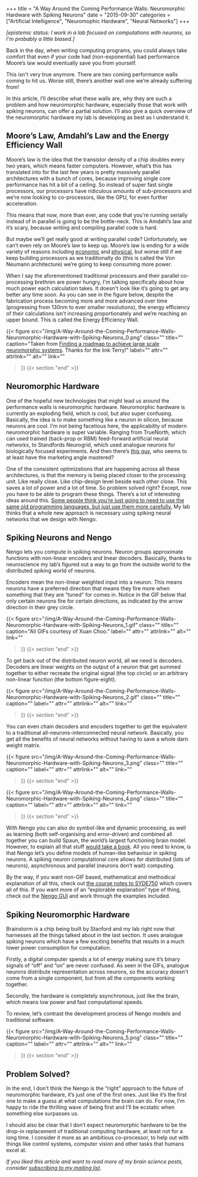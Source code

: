 +++
title = "A Way Around the Coming Performance Walls: Neuromorphic Hardware with Spiking Neurons"
date = "2015-09-30"
categories = ["Artificial Intelligence", "Neuromophic Hardware", "Neural Networks"]
+++

*\[epistemic status: I work in a lab focused on computations with neurons, so I'm probably a little biased.\]*

Back in the day, when writing computing programs, you could always take comfort that even if your code had (non-exponential) bad performance Moore’s law would eventually save you from yourself.

This isn't very true anymore. There are two coming performance walls coming to hit us. Worse still, there’s another wall one we’re already suffering from!

In this article, I’ll describe what these walls are, why they are such a problem and how neuromorphic hardware, especially those that work with spiking neurons, can offer a partial solution. I’ll also give a quick overview of the neuromorphic hardware my lab is developing as best as I understand it.

## Moore’s Law, Amdahl’s Law and the Energy Efficiency Wall

Moore’s law is the idea that the transistor density of a chip doubles every two years, which means faster computers. However, what’s this has translated into for the last few years is pretty massively parallel architectures with a bunch of cores, because improving single core performance has hit a bit of a ceiling. So instead of super fast single processors, our processors have ridiculous amounts of sub-processors and we’re now looking to co-processors, like the GPU, for even further acceleration.

This means that now, more than ever, any code that you’re running serially instead of in parallel is going to be the bottle-neck. This is Amdahl’s law and it’s scary, because writing and compiling parallel code is hard.

But maybe we’ll get really good at writing parallel code? Unfortunately, we can’t even rely on Moore’s law to keep up. Moore’s law is ending for a wide variety of reasons including [economic](http://www.economist.com/blogs/economist-explains/2015/04/economist-explains-17) and [physical](http://arstechnica.com/science/2014/08/are-processors-pushing-up-against-the-limits-of-physics/), but worse still if we keep building processors as we traditionally do (this is called the Von Neumann architecture) we’re going to keep consuming more power.

When I say the aforementioned traditional processors and their parallel co-processing brethren are power hungry, I'm talking specifically about how much power each calculation takes. It doesn't look like it’s going to get any better any time soon. As you can see in the figure below, despite the fabrication process becoming more and more advanced over time (progressing from 130nm to ever smaller resolutions), the energy efficiency of their calculations isn't increasing proportionately and we’re reaching an upper bound. This is called the Energy Efficiency Wall.

{{< figure
  src="/img/A-Way-Around-the-Coming-Performance-Walls-Neuromorphic-Hardware-with-Spiking-Neurons_0.png"
  class=""
  title=""
  caption="Taken from [Finding a roadmap to achieve large scale neuromorphic systems](http://users.ece.gatech.edu/~phasler/Roadmap_paper_Hasler_2013.pdf). Thanks for the link Terry!"
  label=""
  attr=""
  attrlink=""
  alt=""
  link=""
 >}}
{{< section "end" >}}

## Neuromorphic Hardware

One of the hopeful new technologies that might lead us around the performance walls is neuromorphic hardware. Neuromorphic hardware is currently an exploding field, which is cool, but also super confusing. Basically, the idea is to make something like a neuron in silicon, because neurons are cool. I'm not being facetious here, the applicability of modern neuromorphic hardware is super variable. Ranging from TrueNorth, which can used trained (back-prop or RBM) feed-forward artificial neural networks, to Standfords Neurogrid, which used analogue neurons for biologically focused experiments. And then there’s [this guy](http://higherintelligencebook.com/), who seems to at least have the marketing angle mastered?

One of the consistent optimizations that are happening across all these architectures, is that the memory is being placed closer to the processing unit. Like really close. Like chip-design level beside each other close. This saves a lot of power and a lot of time. So problem solved right? Except, now you have to be able to program these things. There’s a lot of interesting ideas around this. [Some people think you’re just going to need to use the same old programming languages, but just use them more carefully.](http://www.infoq.com/presentations/power-144-chip) My lab thinks that a whole new approach is necessary using spiking neural networks that we design with Nengo.

## Spiking Neurons and Nengo

Nengo lets you compute in spiking neurons. Neuron groups approximate functions with non-linear encoders and linear decoders. Basically, thanks to neuroscience my lab’s figured out a way to go from the outside world to the distributed spiking world of neurons.

Encoders mean the non-linear weighted input into a neuron. This means neurons have a preferred direction that means they fire more when something that they are “tuned” for comes in. Notice in the GIF below that only certain neurons fire for certain directions, as indicated by the arrow direction in their grey circle.

{{< figure
  src="/img/A-Way-Around-the-Coming-Performance-Walls-Neuromorphic-Hardware-with-Spiking-Neurons_1.gif"
  class=""
  title=""
  caption="All GIFs courtesy of Xuan Choo."
  label=""
  attr=""
  attrlink=""
  alt=""
  link=""
 >}}
{{< section "end" >}}

To get back out of the distributed neuron world, all we need is decoders. Decoders are linear weights on the output of a neuron that get summed together to either recreate the original signal (the top circle) or an arbitrary non-linear function (the bottom figure-eight).

{{< figure
  src="/img/A-Way-Around-the-Coming-Performance-Walls-Neuromorphic-Hardware-with-Spiking-Neurons_2.gif"
  class=""
  title=""
  caption=""
  label=""
  attr=""
  attrlink=""
  alt=""
  link=""
 >}}
{{< section "end" >}}

You can even chain decoders and encoders together to get the equivalent to a traditional all-neurons-interconnected neural network. Basically, you get all the benefits of neural networks without having to save a whole darn weight matrix.

{{< figure
  src="/img/A-Way-Around-the-Coming-Performance-Walls-Neuromorphic-Hardware-with-Spiking-Neurons_3.png"
  class=""
  title=""
  caption=""
  label=""
  attr=""
  attrlink=""
  alt=""
  link=""
 >}}
{{< section "end" >}}

{{< figure
  src="/img/A-Way-Around-the-Coming-Performance-Walls-Neuromorphic-Hardware-with-Spiking-Neurons_4.png"
  class=""
  title=""
  caption=""
  label=""
  attr=""
  attrlink=""
  alt=""
  link=""
 >}}
{{< section "end" >}}

With Nengo you can also do symbol-like and dynamic processing, as well as learning (both self-organising and error-driven) and combined all together you can build Spaun, the world’s largest functioning brain model. However, to explain all that stuff [would take a book](http://www.amazon.com/How-Build-Brain-Architecture-Architectures/dp/0190262125). All you need to know, is that Nengo let’s you define models of human-like behaviour in spiking neurons. A spiking neuron computational core allows for distributed (lots of neurons), asynchronous and parallel (neurons don’t wait) computing.

By the way, if you want non-GIF based, mathematical and methodical explanation of all this, check out [the course notes to SYDE750](http://compneuro.uwaterloo.ca/research/syde-750.html) which covers all of this. If you want more of an “explorable explanation” type of thing, check out the [Nengo GUI](https://github.com/nengo/nengo_gu) and work through the examples included.

## Spiking Neuromorphic Hardware

Brainstorm is a chip being built by Stanford and my lab right now that harnesses all the things talked about in the last section. It uses analogue spiking neurons which have a few exciting benefits that results in a much lower power consumption for computation.

Firstly, a digital computer spends a lot of energy making sure it’s binary signals of “off” and “on” are never confused. As seen in the GIFs, analogue neurons distribute representation across neurons, so the accuracy doesn't come from a single component, but from all the components working together.

Secondly, the hardware is completely asynchronous, just like the brain, which means low power and fast computational speeds.

To review, let’s contrast the development process of Nengo models and traditional software.

{{< figure
  src="/img/A-Way-Around-the-Coming-Performance-Walls-Neuromorphic-Hardware-with-Spiking-Neurons_5.png"
  class=""
  title=""
  caption=""
  label=""
  attr=""
  attrlink=""
  alt=""
  link=""
 >}}
{{< section "end" >}}

## Problem Solved?

In the end, I don’t think the Nengo is the “right” approach to the future of neuromorphic hardware, it’s just one of the first ones. Just like it’s the first one to make a guess at what computations the brain can do. For now, I'm happy to ride the thrilling wave of being first and I’ll be ecstatic when something else surpasses us.

I should also be clear that I don’t expect neuromorphic hardware to be the drop-in replacement of traditional computing hardware, at least not for a long time. I consider it more as an ambitious co-processor, to help out with things like control systems, computer vision and other tasks that humans excel at.

*If you liked this article and want to read more of my brain science posts, consider* [*subscribing to my mailing list*](https://uwaterloo.us15.list-manage.com/subscribe?u=d5612fe997cc72aac70c4ffe9&id=76226838bc)*.*

